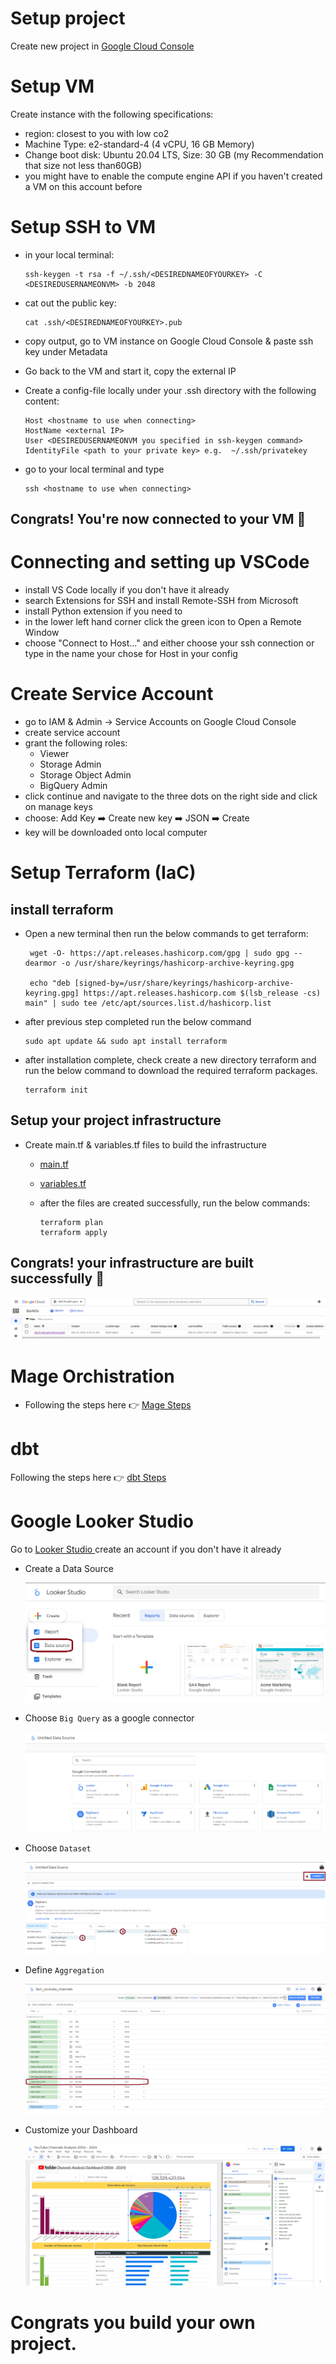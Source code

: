 # Setup project
Create new project in <a href = "https://console.cloud.google.com/"> Google Cloud Console </a>

# Setup VM
Create instance with the following specifications:

- region: closest to you with low co2
- Machine Type: e2-standard-4 (4 vCPU, 16 GB Memory)
- Change boot disk: Ubuntu 20.04 LTS, Size: 30 GB (my Recommendation that size not less than60GB)
- you might have to enable the compute engine API if you haven't created a VM on this account before

# Setup SSH to VM
- in your local terminal:

      ssh-keygen -t rsa -f ~/.ssh/<DESIREDNAMEOFYOURKEY> -C <DESIREDUSERNAMEONVM> -b 2048

- cat out the public key:

      cat .ssh/<DESIREDNAMEOFYOURKEY>.pub
- copy output, go to VM instance on Google Cloud Console & paste ssh key under Metadata
- Go back to the VM and start it, copy the external IP
- Create a config-file locally under your .ssh directory with the following content:
  
      Host <hostname to use when connecting>
      HostName <external IP>
      User <DESIREDUSERNAMEONVM you specified in ssh-keygen command>
      IdentityFile <path to your private key> e.g.  ~/.ssh/privatekey
  
- go to your local terminal and type
  
      ssh <hostname to use when connecting>
## Congrats! You're now connected to your VM 🤩

# Connecting and setting up VSCode
- install VS Code locally if you don't have it already
- search Extensions for SSH and install Remote-SSH from Microsoft
- install Python extension if you need to
- in the lower left hand corner click the green icon to Open a Remote Window
- choose "Connect to Host..." and either choose your ssh connection or type in the name your chose for Host in your config

# Create Service Account
- go to IAM & Admin → Service Accounts on Google Cloud Console
- create service account
- grant the following roles:
  - Viewer
  - Storage Admin
  - Storage Object Admin
  - BigQuery Admin
- click continue and navigate to the three dots on the right side and click on manage keys
- choose: Add Key ➡️ Create new key ➡️ JSON ➡️ Create
- key will be downloaded onto local computer

# Setup Terraform (IaC)
## install terraform 
   - Open a new terminal then run the below commands to get terraform:
     
          wget -O- https://apt.releases.hashicorp.com/gpg | sudo gpg --dearmor -o /usr/share/keyrings/hashicorp-archive-keyring.gpg
     
          echo "deb [signed-by=/usr/share/keyrings/hashicorp-archive-keyring.gpg] https://apt.releases.hashicorp.com $(lsb_release -cs) main" | sudo tee /etc/apt/sources.list.d/hashicorp.list
     
  - after previous step completed run the below command
  
        sudo apt update && sudo apt install terraform
    
  - after installation complete, check create a new directory terraform and run the below command to download the required terraform packages. 
  
        terraform init   

## Setup your project infrastructure
- Create main.tf & variables.tf files to build the infrastructure
  - <a href = "/terraform/main.tf"> main.tf </a>
  - <a href = "/terraform/variables.tf"> variables.tf </a>
  - after the files are created successfully, run the below commands:

        terraform plan
        terraform apply

## Congrats! your infrastructure are built successfully 🙏
 <img src="images/bucket.png">

# Mage Orchistration
- Following the steps here 👉 <a href = "mage/ReadMe.md"> Mage Steps </a>

# dbt
Following the steps here 👉 <a href = "dbt_transformation/youtube_channels/README.md"> dbt Steps </a>

# Google Looker Studio
Go to <a href = "https://lookerstudio.google.com/navigation/reporting"> Looker Studio </a> create an account if you don't have it already

- Create a Data Source
  
  <img src="images/LookerStudio/DataSource.png">
  
- Choose `Big Query` as a google connector
  
  <img src="images/LookerStudio/BigQuerySource.png">

- Choose `Dataset`
  
  <img src="images/LookerStudio/DataSet.png">

- Define `Aggregation`
  
  <img src="images/LookerStudio/Aggregation.png">

- Customize your Dashboard
  
  <img src="images/LookerStudio/presentData.png"> 

# Congrats you build your own project.
